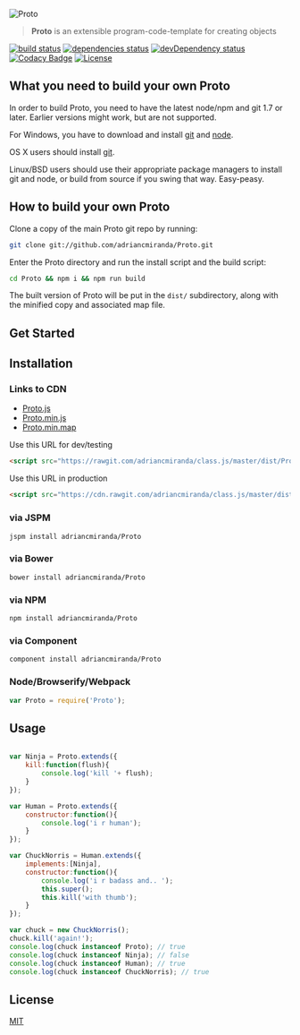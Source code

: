 
![Proto](http://i.imgur.com/CEEbHaw.gif)

> __Proto__ is an extensible program-code-template for creating objects

[![build status][travis_build_status_image]][travis_build_status_url]
[![dependencies status][david_dependencies_status_image]][david_dependencies_status_url]
[![devDependency status][david_devdependencies_status_image]][david_devdependencies_status_url]
[![Codacy Badge][codacy_status_image]][codacy_status_url]
[![License][shields_license_image]][shields_license_url]

<!-- travis -->
[travis_build_status_image]: https://travis-ci.org/adriancmiranda/Proto.svg?branch=master
[travis_build_status_url]: https://travis-ci.org/adriancmiranda/Proto "build status"

<!-- david dependencies -->
[david_dependencies_status_image]: https://david-dm.org/adriancmiranda/Proto.svg?theme=shields.io
[david_dependencies_status_url]: https://david-dm.org/adriancmiranda/Proto "dependencies status"

<!-- david devDependencies -->
[david_devdependencies_status_image]: https://david-dm.org/adriancmiranda/Proto/dev-status.svg?theme=shields.io
[david_devdependencies_status_url]: https://david-dm.org/adriancmiranda/Proto#info=devDependencies "devDependencies status"

<!-- shields.io -->
[shields_license_image]: https://img.shields.io/badge/license-MIT-blue.svg
[shields_license_url]: https://github.com/adriancmiranda/Proto/blob/master/LICENSE.md

<!-- codacy -->
[codacy_status_image]: https://api.codacy.com/project/badge/e40950d046e7483c994400cfe2c5e7a5
[codacy_status_url]: https://www.codacy.com/app/adriancmiranda/Proto

What you need to build your own Proto
-----------------------------------------

In order to build Proto, you need to have the latest node/npm and git 1.7 or later. Earlier versions might work, but are not supported.

For Windows, you have to download and install [git](http://git-scm.com/downloads) and [node](http://nodejs.org/download/).

OS X users should install [git](http://git-scm.com/download).

Linux/BSD users should use their appropriate package managers to install git and node, or build from source
if you swing that way. Easy-peasy.


How to build your own Proto
-------------------------------
Clone a copy of the main Proto git repo by running:

```bash
git clone git://github.com/adriancmiranda/Proto.git
```

Enter the Proto directory and run the install script and the build script:

```bash
cd Proto && npm i && npm run build
```

The built version of Proto will be put in the `dist/` subdirectory, along with the minified copy and associated map file.


Get Started
-----------

## Installation

### Links to CDN
* [Proto.js](https://rawgit.com/adriancmiranda/Proto/master/dist/Proto.js)
* [Proto.min.js](https://cdn.rawgit.com/adriancmiranda/Proto/master/dist/Proto.min.js)
* [Proto.min.map](https://cdn.rawgit.com/adriancmiranda/Proto/master/dist/Proto.min.map)

Use this URL for dev/testing

```html
<script src="https://rawgit.com/adriancmiranda/class.js/master/dist/Proto.js"></script>
```

Use this URL in production

```html
<script src="https://cdn.rawgit.com/adriancmiranda/class.js/master/dist/Proto.min.js"></script>
```

### via JSPM
`jspm install adriancmiranda/Proto`

### via Bower
`bower install adriancmiranda/Proto`

### via NPM
`npm install adriancmiranda/Proto`

### via Component
`component install adriancmiranda/Proto`

### Node/Browserify/Webpack

```javascript
var Proto = require('Proto');
```


Usage
-----

```javascript

var Ninja = Proto.extends({
	kill:function(flush){
		console.log('kill '+ flush);
	}
});

var Human = Proto.extends({
	constructor:function(){
		console.log('i r human');
	}
});

var ChuckNorris = Human.extends({
	implements:[Ninja],
	constructor:function(){
		console.log('i r badass and.. ');
		this.super();
		this.kill('with thumb');
	}
});

var chuck = new ChuckNorris();
chuck.kill('again!');
console.log(chuck instanceof Proto); // true
console.log(chuck instanceof Ninja); // false
console.log(chuck instanceof Human); // true
console.log(chuck instanceof ChuckNorris); // true

```

## License

[MIT](https://github.com/adriancmiranda/class.js/blob/master/LICENSE.md)
